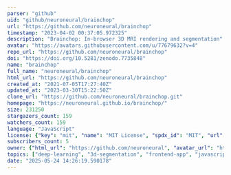 ```yaml
---
parser: "github"
uid: "github/neuroneural/brainchop"
url: "https://github.com/neuroneural/brainchop"
timestamp: "2023-04-02 00:37:05.972325"
description: "Brainchop: In-browser 3D MRI rendering and segmentation"
avatar: "https://avatars.githubusercontent.com/u/77679632?v=4"
repo_url: "https://github.com/neuroneural/brainchop"
doi: "https://doi.org/10.5281/zenodo.7735848"
name: "brainchop"
full_name: "neuroneural/brainchop"
html_url: "https://github.com/neuroneural/brainchop"
created_at: "2021-07-05T17:27:40Z"
updated_at: "2023-03-30T15:22:50Z"
clone_url: "https://github.com/neuroneural/brainchop.git"
homepage: "https://neuroneural.github.io/brainchop/"
size: 231250
stargazers_count: 159
watchers_count: 159
language: "JavaScript"
license: {"key": "mit", "name": "MIT License", "spdx_id": "MIT", "url": "https://api.github.com/licenses/mit", "node_id": "MDc6TGljZW5zZTEz"}
subscribers_count: 5
owner: {"html_url": "https://github.com/neuroneural", "avatar_url": "https://avatars.githubusercontent.com/u/77679632?v=4", "login": "neuroneural", "type": "Organization"}
topics: ["deep-learning", "3d-segmentation", "frontend-app", "javascript", "neuroimaging", "pyodide", "tensorflowjs", "three-js", "medical-imaging", "mri", "mri-segmentation"]
date: "2025-05-24 14:26:19.590178"
---
```

